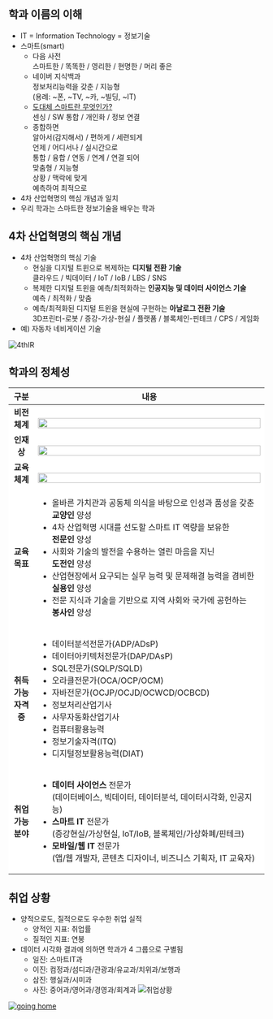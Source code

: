 ## 학과 이름의 이해
- IT = Information Technology = 정보기술
- 스마트(smart)
    - 다음 사전  
      스마트한 / 똑똑한 / 영리한 / 현명한 / 머리 좋은
    - 네이버 지식백과  
      정보처리능력을 갖춘 / 지능형  
      (용례: ~폰, ~TV, ~카, ~빌딩, ~IT)
    - [도대체 스마트란 무엇인가?](http://egloos.zum.com/hosunson/v/3284746)  
      센싱 / SW 통합 / 개인화 / 정보 연결
    - 종합하면  
      알아서(감지해서) / 편하게 / 세련되게  
      언제 / 어디서나 / 실시간으로  
      통합 / 융합 / 연동 / 연계 / 연결 되어  
      맞춤형 / 지능형  
      상황 / 맥락에 맞게  
      예측하여 최적으로
- 4차 산업혁명의 핵심 개념과 일치
- 우리 학과는 스마트한 정보기술을 배우는 학과

## 4차 산업혁명의 핵심 개념
- 4차 산업혁명의 핵심 기술
    - 현실을 디지털 트윈으로 복제하는 **디지털 전환 기술**  
      클라우드 / 빅데이터 / IoT / IoB / LBS / SNS
    - 복제한 디지털 트윈을 예측/최적화하는 **인공지능 및 데이터 사이언스 기술**  
      예측 / 최적화 / 맞춤
    - 예측/최적화된 디지털 트윈을 현실에 구현하는 **아날로그 전환 기술**  
      3D프린터-로봇 / 증강-가상-현실 / 플랫폼 / 블록체인-핀테크 / CPS / 게임화
- 예) 자동차 네비게이션 기술

![4thIR](https://user-images.githubusercontent.com/10287629/103890444-7008ca80-512b-11eb-8434-a951e8f71d25.png)

## 학과의 정체성

<table>
    <thead>
        <tr>
            <th style="width:10%;">구분</th>
            <th>내용</th>
        </tr>
    </thead>
    <tbody style="background-color: white;">
        <tr>
            <td style="text-align: center; vertical-align: middle;"><strong>비전 <br>체계</strong></td>
            <td>
                <br>
                <!--<img width="100%" src="https://user-images.githubusercontent.com/10287629/104117755-12f95880-5367-11eb-99f0-5a305d1a0630.png">-->
                <img width="100%" src="https://user-images.githubusercontent.com/10287629/104703244-6ea65600-575a-11eb-85b4-38c22a51cbb7.png">
                <br>
            </td>
        </tr>
        <tr></tr>
        <tr>
            <td style="text-align: center; vertical-align: middle;"><strong>인재상</strong></td>
            <td>
                <br>
                <img width="100%" src="https://user-images.githubusercontent.com/10287629/103887406-57e27c80-5126-11eb-9bfe-01ac9880ed95.png">
                <br>
            </td>
        </tr>
        <tr></tr>
        <tr>
            <td style="text-align: center; vertical-align: middle;"><strong>교육 <br>체계</strong></td>
            <td>
                <br>
                <img width="100%" src="https://user-images.githubusercontent.com/10287629/104148941-b144f700-5417-11eb-9618-fa9dba4b1b6f.png">
            </td>
        </tr>
        <tr></tr>
        <tr>
            <td style="text-align: center; vertical-align: middle;"><strong>교육<br> 목표</strong></td>
            <td>
                <ul>
                    <li>올바른 가치관과 공동체 의식을 바탕으로 인성과 품성을 갖춘 <br><strong>교양인</strong> 양성</li>
                    <li>4차 산업혁명 시대를 선도할 스마트 IT 역량을 보유한 <br><strong>전문인</strong> 양성</li>
                    <li>사회와 기술의 발전을 수용하는 열린 마음을 지닌 <br><strong>도전인</strong> 양성</li>
                    <li>산업현장에서 요구되는 실무 능력 및 문제해결 능력을 겸비한 <br><strong>실용인</strong> 양성</li>
                    <li>전문 지식과 기술을 기반으로 지역 사회와 국가에 공헌하는 <br><strong>봉사인</strong> 양성</li>
                </ul>
            </td>
        </tr>
        <tr></tr>
        <tr>
            <td style="text-align: center; vertical-align: middle;"><strong>취득 <br>가능 <br>자격증</strong></td>
            <td>
                <ul>
                    <li>데이터분석전문가(ADP/ADsP)</li>
                    <li>데이터아키텍처전문가(DAP/DAsP)</li>
                    <li>SQL전문가(SQLP/SQLD)</li>
                    <li>오라클전문가(OCA/OCP/OCM)</li>
                    <li>자바전문가(OCJP/OCJD/OCWCD/OCBCD)</li>
                    <li>정보처리산업기사</li>
                    <li>사무자동화산업기사</li>
                    <li>컴퓨터활용능력</li>
                    <li>정보기술자격(ITQ)</li>
                    <li>디지털정보활용능력(DIAT)</li>
                </ul>
            </td>
        </tr>
        <tr></tr>
        <tr>
            <td style="text-align: center; vertical-align: middle;"><strong>취업 <br>가능 <br>분야</strong></td>
            <td>
                <ul>
                    <li><strong>데이터 사이언스</strong> 전문가 <br>(데이터베이스, 빅데이터, 데이터분석, 데이터시각화, 인공지능)</li>
                    <li><strong>스마트 IT</strong> 전문가 <br>(증강현실/가상현실, IoT/IoB, 블록체인/가상화폐/핀테크)</li>
                    <li><strong>모바일/웹 IT</strong> 전문가 <br>(앱/웹 개발자, 콘텐츠 디자이너, 비즈니스 기획자, IT 교육자)</li>
                </ul>
            </td>
        </tr>
    </tbody>
</table>

## 취업 상황
- 양적으로도, 질적으로도 우수한 취업 실적
    - 양적인 지표: 취업률
    - 질적인 지표: 연봉
- 데이터 시각화 결과에 의하면 학과가 4 그룹으로 구별됨
    - 일진: 스마트IT과
    - 이진: 컴정과/섬디과/관광과/유교과/치위과/보행과
    - 삼진: 행실과/시미과
    - 사진: 중어과/영어과/경영과/회계과
![취업상황](https://user-images.githubusercontent.com/10287629/104080768-5d96aa00-526d-11eb-8a28-9575f9997f1b.png)

[![going home](https://user-images.githubusercontent.com/10287629/104116490-67e3a180-535c-11eb-89c0-9d1a34281e97.gif)
](https://logistex.github.io/smart_IT/)
